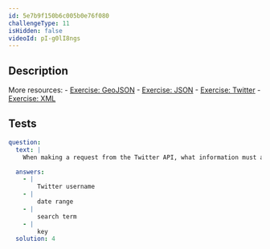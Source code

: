 ```yaml
---
id: 5e7b9f150b6c005b0e76f080
challengeType: 11
isHidden: false
videoId: pI-g0lI8ngs
---
```


## Description
<section id='description'>
More resources:
- <a href="https://www.youtube.com/watch?v=TJGJN0T8tak" target='_blank'>Exercise: GeoJSON</a>
- <a href="https://www.youtube.com/watch?v=vTmw5RtfGMY" target='_blank'>Exercise: JSON</a>
- <a href="https://www.youtube.com/watch?v=2c7YwhvpCro" target='_blank'>Exercise: Twitter</a>
- <a href="https://www.youtube.com/watch?v=AopYOlDa-vY" target='_blank'>Exercise: XML</a>
</section>

## Tests
<section id='tests'>

```yml
question:
  text: |
    When making a request from the Twitter API, what information must always be sent with the request?

  answers:
    - |
        Twitter username
    - |
        date range
    - |
        search term
    - |
        key
  solution: 4
```

</section>
